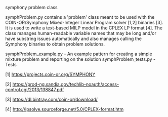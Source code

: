 symphony problem class

symphProblem.py contains a 'problem' class meant to be used with the COIN-OR/Symphony Mixed-Integer Linear Program solver [1,2] binaries [3]. It is used to write a text-based MILP model in the CPLEX LP format [4].  The class manages human-readable variable names that may be long and/or have substring issues automatically and also manages calling the Symphony binaries to obtain problem solutions.

symphProblem_example.py - An example pattern for creating a simple mixture problem and reporting on the solution
symphProblem_tests.py - Tests

[1] https://projects.coin-or.org/SYMPHONY

[2] https://prod-ng.sandia.gov/techlib-noauth/access-control.cgi/2013/138847.pdf

[3] https://dl.bintray.com/coin-or/download/

[4] http://lpsolve.sourceforge.net/5.0/CPLEX-format.htm
